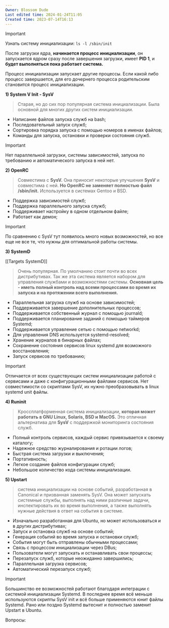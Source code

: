 ```yaml
---
Owner: Blossom Dude
Last edited time: 2024-01-24T11:05
Created time: 2023-07-14T16:13
---
```

> [!important]  
> Узнать систему инициализации: `ls -l /sbin/init `

После загрузки ядра, **начинается процесс инициализации**, он запускается ядром сразу после завершения загрузки, имеет **PID 1**, и **будет выполняться пока работает система.**

  

Процесс инициализации запускает другие процессы. Если какой либо процесс завершается, для его дочернего процесса родительским становится процесс инициализации.

  

**1) System V Init - SysV**

> Старая, но до сих пор популярная система инициализации. Была основной для многих других систем инициализации.

- Написание файлов запуска служб на bash;
- Последовательный запуск служб;
- Сортировка порядка запуска с помощью номеров в именах файлов;
- Команды для запуска, остановки и проверки состояния служб.

> [!important]  
> Нет параллельной загрузки, системы зависимостей, запуска по требованию и автоматического запуска в ней нет.  

**2) OpenRC**

> Совместима с **SysV.** Она приносит некоторые улучшения **SysV** и совместима с ней. **Но OpenRC не заменяет полностью файл /sbin/init.** Используется в системах Gentoo и BSD.

- Поддержка зависимостей служб;
- Поддержка параллельного запуска служб;
- Поддерживает настройку в одном отдельном файле;
- Работает как демон;

> [!important]  
> По сравнению с SysV тут появилось много новых возможностей, но все еще не все те, что нужны для оптимальной работы системы.  

**3) SystemD**

[[Targets SystemD]]

> Очень популярная. По умолчанию стоит почти во всех дистрибутивах. Так же эта система является набором для управления службами и возможностями системы. **Основная цель - иметь полный контроль над всеми процессами во время их запуска и на протяжении всего выполнения.**

- Параллельная загрузка служб на основе зависимостей;
- Поддерживается завершение дополнительных процессов;
- Поддерживается собственный журнал с помощью journald;
- Поддерживается планирование заданий с помощью таймеров Systemd;
- Поддерживается управление сетью с помощью networkd;
- Для управления DNS используется systemd-resolved;
- Хранение журналов в бинарных файлах;
- Сохранение состояния сервисов linux systemd для возможного восстановления;
- Запуск сервисов по требованию;

> [!important]  
> Отличается от всех существующих систем инициализации работой с сервисами и даже с конфигурационными файлами сервисов. Нет совместимости со скриптами SysV, их нужно преобразовывать в linux systemd unit файлы.  

**4) Runinit**

> Кроссплатформенная система инициализации, **которая может работать в GNU Linux, Solaris, BSD и MacOS.** Это отличная альтернатива для **SysV** с поддержкой мониторинга состояния служб.

- Полный контроль сервисов, каждый сервис привязывается к своему каталогу;
- Надежное средство журналирования и ротации логов;
- Быстрая система загрузки и выключения;
- Портативность;
- Легкое создание файлов конфигурации служб;
- Небольшое количество кода системы инициализации.

**5) Upstart**

> система инициализации на основе событий, разработанная в Canonical и призванная заменять SysV. Она может запускать системные службы, выполнять над ними различные задачи, инспектировать их во время выполнения, а также выполнять нужные действия в ответ на события в системе.

- Изначально разработанная для Ubuntu, но может использоваться и в других дистрибутивах;
- Запуск и остановка служб на основе событий;
- Генерация событий во время запуска и остановки служб;
- События могут быть отправлены обычными процессами;
- Связь с процессом инициализации через DBus;
- Пользователи могут запускать и останавливать свои процессы;
- Перезапуск служб, которые неожиданно завершились;
- Параллельная загрузка сервисов;
- Автоматический перезапуск служб;

> [!important]  
> Большинство ее возможностей работают благодаря интеграции с системой инициализации Systemd. В последнее время всё меньше используются скрипты SysV init и всё больше применяются юнит файлы Systemd. Рано или поздно Systemd вытеснит и полностью заменит Upstart в Ubuntu.  

  

Вопросы: